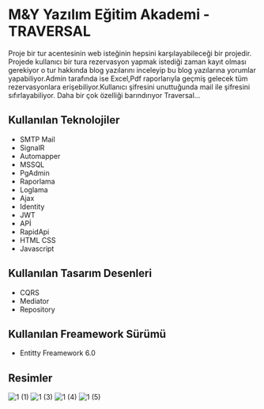 # M&Y Yazılım Eğitim Akademi - TRAVERSAL


Proje bir tur acentesinin web isteğinin hepsini karşılayabileceği bir projedir.
Projede kullanıcı bir tura rezervasyon yapmak istediği zaman kayıt olması gerekiyor o tur hakkında blog yazılarını inceleyip bu blog yazılarına yorumlar yapabiliyor.Admin tarafında ise
Excel,Pdf raporlarıyla geçmiş gelecek tüm rezervasyonlara erişebiliyor.Kullanıcı şifresini unuttuğunda mail ile şifresini sıfırlayabiliyor. Daha bir çok özelliği barındırıyor Traversal...


## Kullanılan Teknolojiler

- SMTP Mail
- SignalR
- Automapper
- MSSQL
- PgAdmin
- Raporlama
- Loglama
- Ajax
- Identity
- JWT
- APİ
- RapidApi
- HTML CSS
- Javascript

## Kullanılan Tasarım Desenleri

- CQRS
- Mediator
- Repository

## Kullanılan Freamework Sürümü

- Entitty Freamework 6.0

## Resimler
![1 (1)](https://github.com/abdks/Traversal/assets/62968246/6a8861a1-9295-4b90-8a73-991ac6656ada)
![1 (3)](https://github.com/abdks/Traversal/assets/62968246/89a3cb33-faa7-4529-8320-9b0b7cdc3a08)
![1 (4)](https://github.com/abdks/Traversal/assets/62968246/d99db72f-8a92-44de-a2c4-5ea58820d619)
![1 (5)](https://github.com/abdks/Traversal/assets/62968246/1f1f49a3-28ab-407d-bda5-07b53942953f)


